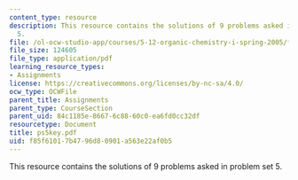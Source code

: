 ```yaml
---
content_type: resource
description: This resource contains the solutions of 9 problems asked in problem set
  5.
file: /ol-ocw-studio-app/courses/5-12-organic-chemistry-i-spring-2005/f85f61017b4796d80901a563e22af0b5_ps5key.pdf
file_size: 124605
file_type: application/pdf
learning_resource_types:
- Assignments
license: https://creativecommons.org/licenses/by-nc-sa/4.0/
ocw_type: OCWFile
parent_title: Assignments
parent_type: CourseSection
parent_uid: 84c1185e-8667-6c88-60c0-ea6fd0cc32df
resourcetype: Document
title: ps5key.pdf
uid: f85f6101-7b47-96d8-0901-a563e22af0b5
---
```

This resource contains the solutions of 9 problems asked in problem set 5.